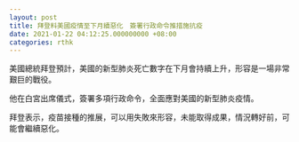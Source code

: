 ```yaml
---
layout: post
title: 拜登料美國疫情至下月續惡化　簽署行政命令推措施抗疫
date: 2021-01-22 04:12:25.000000000 +08:00
categories: rthk
---
```


美國總統拜登預計，美國的新型肺炎死亡數字在下月會持續上升，形容是一場非常艱巨的戰役。

他在白宮出席儀式，簽署多項行政命令，全面應對美國的新型肺炎疫情。

拜登表示，疫苗接種的推展，可以用失敗來形容，未能取得成果，情況轉好前，可能會繼續惡化。
